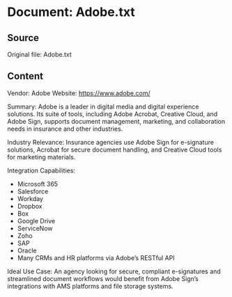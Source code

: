 # Document: Adobe.txt

## Source
Original file: Adobe.txt

## Content
Vendor: Adobe
Website: https://www.adobe.com/

Summary:
Adobe is a leader in digital media and digital experience solutions. Its suite of tools, including Adobe Acrobat, Creative Cloud, and Adobe Sign, supports document management, marketing, and collaboration needs in insurance and other industries.

Industry Relevance:
Insurance agencies use Adobe Sign for e-signature solutions, Acrobat for secure document handling, and Creative Cloud tools for marketing materials.

Integration Capabilities:
- Microsoft 365
- Salesforce
- Workday
- Dropbox
- Box
- Google Drive
- ServiceNow
- Zoho
- SAP
- Oracle
- Many CRMs and HR platforms via Adobe’s RESTful API

Ideal Use Case:
An agency looking for secure, compliant e-signatures and streamlined document workflows would benefit from Adobe Sign’s integrations with AMS platforms and file storage systems.
